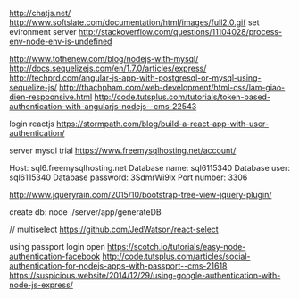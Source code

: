 http://chatjs.net/
http://www.softslate.com/documentation/html/images/full2.0.gif
set evironment server
http://stackoverflow.com/questions/11104028/process-env-node-env-is-undefined

http://www.tothenew.com/blog/nodejs-with-mysql/
http://docs.sequelizejs.com/en/1.7.0/articles/express/
http://techprd.com/angular-js-app-with-postgresql-or-mysql-using-sequelize-js/
http://thachpham.com/web-development/html-css/lam-giao-dien-respoonsive.html
http://code.tutsplus.com/tutorials/token-based-authentication-with-angularjs-nodejs--cms-22543

login reactjs
https://stormpath.com/blog/build-a-react-app-with-user-authentication/


server mysql trial
https://www.freemysqlhosting.net/account/

Host: sql6.freemysqlhosting.net
Database name: sql6115340
Database user: sql6115340
Database password: 3SdmrWi9lx
Port number: 3306

http://www.jqueryrain.com/2015/10/bootstrap-tree-view-jquery-plugin/

create db: node ./server/app/generateDB


// multiselect
https://github.com/JedWatson/react-select

using passport login open 
https://scotch.io/tutorials/easy-node-authentication-facebook
http://code.tutsplus.com/articles/social-authentication-for-nodejs-apps-with-passport--cms-21618
https://suspicious.website/2014/12/29/using-google-authentication-with-node-js-express/